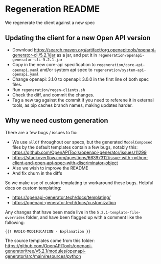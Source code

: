 # Regeneration README

We regenerate the client against a new spec

## Updating the client for a new Open API version

* Download https://search.maven.org/artifact/org.openapitools/openapi-generator-cli/5.2.1/jar as a jar, and put it in `regeneration/openapi-generator-cli-5.2.1.jar`
* Copy in the new core-api specification to `regeneration/core-api-openapi.yaml` and/or system api spec to `regeneration/system-api-openapi.yaml`
* Change openapi: 3.1.0 to openapi: 3.0.0 in the first line of both spec files.
* Run `regeneration/regen-clients.sh`
* Check the diff, and commit the changes.
* Tag a new tag against the commit if you need to referene it in external tools, as pip caches branch names, making updates harder.

## Why we need custom generation

There are a few bugs / issues to fix:
* We use `allOf` throughout our specs, but the generated `ModelComposed` files by the default templates contain a few bugs,
notably this: https://github.com/OpenAPITools/openapi-generator/issues/11299
* https://stackoverflow.com/questions/66397312/issue-with-python-client-and-open-api-spec-with-discriminator-object
* Also we wish to improve the README
* And fix churn in the diffs

So we make use of custom templating to workaround these bugs. Helpful docs on custom templating:
* https://openapi-generator.tech/docs/templating/
* https://openapi-generator.tech/docs/customization

Any changes that have been made live in the `5.2.1-template-file-overrides` folder, and have been flagged up with a comment like the following:

```
{{! RADIX-MODIFICATION - Explanation }}
```

The source templates come from this folder: https://github.com/OpenAPITools/openapi-generator/tree/v5.2.1/modules/openapi-generator/src/main/resources/python
